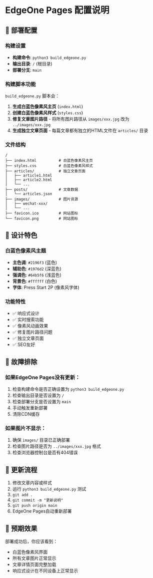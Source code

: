 # EdgeOne Pages 配置说明

## 🚀 部署配置

### 构建设置
- **构建命令**: `python3 build_edgeone.py`
- **输出目录**: `/` (根目录)
- **部署分支**: `main`

### 构建脚本功能
`build_edgeone.py` 脚本会：

1. **生成白蓝色像素风主页** (`index.html`)
2. **创建白蓝色像素风样式** (`styles.css`)
3. **修复文章图片路径** - 将所有图片路径从 `images/xxx.jpg` 改为 `../images/xxx.jpg`
4. **生成独立文章页面** - 每篇文章都有独立的HTML文件在 `articles/` 目录

### 文件结构
```
/
├── index.html          # 白蓝色像素风主页
├── styles.css          # 白蓝色像素风样式
├── articles/           # 独立文章页面
│   ├── article1.html
│   ├── article2.html
│   └── ...
├── posts/              # 文章数据
│   └── articles.json
├── images/             # 图片资源
│   ├── wechat-xxx/
│   └── ...
├── favicon.ico         # 网站图标
└── favicon.png         # 网站图标
```

## 🎨 设计特色

### 白蓝色像素风主题
- **主色调**: `#2196f3` (蓝色)
- **辅助色**: `#1976d2` (深蓝色)
- **强调色**: `#64b5f6` (浅蓝色)
- **背景色**: `#ffffff` (白色)
- **字体**: Press Start 2P (像素风字体)

### 功能特性
- ✅ 响应式设计
- ✅ 实时搜索功能
- ✅ 像素风动画效果
- ✅ 修复图片路径问题
- ✅ 独立文章页面
- ✅ SEO友好

## 🔧 故障排除

### 如果EdgeOne Pages没有更新：
1. 检查构建命令是否正确设置为 `python3 build_edgeone.py`
2. 检查输出目录是否设置为 `/`
3. 检查部署分支是否设置为 `main`
4. 手动触发重新部署
5. 清除CDN缓存

### 如果图片不显示：
1. 确保 `images/` 目录已正确部署
2. 检查图片路径是否为 `../images/xxx.jpg` 格式
3. 检查浏览器控制台是否有404错误

## 📝 更新流程

1. 修改文章内容或样式
2. 运行 `python3 build_edgeone.py` 测试
3. `git add .`
4. `git commit -m "更新说明"`
5. `git push origin main`
6. EdgeOne Pages自动重新部署

## 🎯 预期效果

部署成功后，你应该看到：
- 白蓝色像素风界面
- 所有文章图片正常显示
- 文章详情页面完整加载
- 响应式设计在不同设备上正常显示
